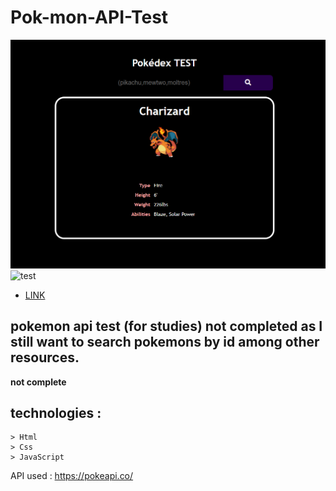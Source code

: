 # Pok-mon-API-Test

![test](https://github.com/RodrigoAnjos2004/Pokemon-teste-API/blob/main/imgs/api.PNG?raw=true)
![test](https://github.com/RodrigoAnjos2004/Pok-mon-API-Test-/blob/main/imgs/api2.PNG?raw=true)

-   [LINK](https://rodrigoanjos2004.github.io/Pok-mon-API-Test-/)

## pokemon api test (for studies) not completed as I still want to search pokemons by id among other resources.

 **not complete** 

## technologies :


	> Html
	> Css
	> JavaScript
  
  API used : https://pokeapi.co/  
